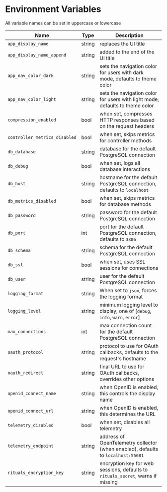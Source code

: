 <!--- Content managed by Project Forge, see [projectforge.md] for details. -->
# Environment Variables

All variable names can be set in uppercase or lowercase

| Name                          | Type   | Description                                                                      |
|-------------------------------|--------|----------------------------------------------------------------------------------|
| `app_display_name`            | string | replaces the UI title                                                            |
| `app_display_name_append`     | string | added to the end of the UI title                                                 |
| `app_nav_color_dark`          | string | sets the navigation color for users with dark mode, defaults to theme color      |
| `app_nav_color_light`         | string | sets the navigation color for users with light mode, defaults to theme color     |
| `compression_enabled`         | bool   | when set, compresses HTTP responses based on the request headers                 |
| `controller_metrics_disabled` | bool   | when set, skips metrics for controller methods                                   |
| `db_database`                 | string | database for the default PostgreSQL connection                                   |
| `db_debug`                    | bool   | when set, logs all database interactions                                         |
| `db_host`                     | string | hostname for the default PostgreSQL connection, defaults to `localhost`          |
| `db_metrics_disabled`         | bool   | when set, skips metrics for database methods                                     |
| `db_password`                 | string | password for the default PostgreSQL connection                                   |
| `db_port`                     | int    | port for the default PostgreSQL connection, defaults to `3306`                   |
| `db_schema`                   | string | schema for the default PostgreSQL connection                                     |
| `db_ssl`                      | bool   | when set, uses SSL sessions for connections                                      |
| `db_user`                     | string | user for the default PostgreSQL connection                                       |
| `logging_format`              | string | When set to `json`, forces the logging format                                    |
| `logging_level`               | string | minimum logging level to display, one of [`debug`, `info`, `warn`, `error`]      |
| `max_connections`             | int    | max connection count for the default PostgreSQL connection                       |
| `oauth_protocol`              | string | protocol to use for OAuth callbacks, defaults to the request's hostname          |
| `oauth_redirect`              | string | final URL to use for OAuth callbacks, overrides other options                    |
| `openid_connect_name`         | string | when OpenID is enabled, this controls the display name                           |
| `openid_connect_url`          | string | when OpenID is enabled, this determines the URL                                  |
| `telemetry_disabled`          | bool   | when set, disables all telemetry                                                 |
| `telemetry_endpoint`          | string | address of OpenTelemetry collector (when enabled), defaults to `localhost:55681` |
| `rituals_encryption_key`      | string | encryption key for web sessions, defaults to `rituals_secret`, warns if missing  |
